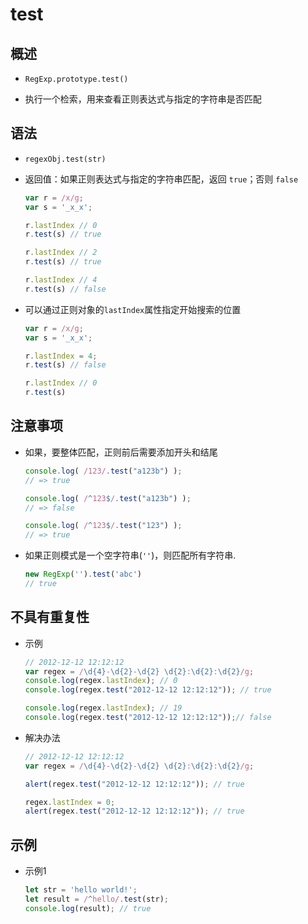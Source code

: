 # test

## 概述

+ `RegExp.prototype.test()`

+ 执行一个检索，用来查看正则表达式与指定的字符串是否匹配

## 语法

+ `regexObj.test(str)`

+ 返回值：如果正则表达式与指定的字符串匹配，返回 `true`；否则 `false`

    ```js
    var r = /x/g;
    var s = '_x_x';

    r.lastIndex // 0
    r.test(s) // true

    r.lastIndex // 2
    r.test(s) // true

    r.lastIndex // 4
    r.test(s) // false
    ```

+ 可以通过正则对象的`lastIndex`属性指定开始搜索的位置

    ```js
    var r = /x/g;
    var s = '_x_x';

    r.lastIndex = 4;
    r.test(s) // false

    r.lastIndex // 0
    r.test(s)
    ```

## 注意事项

+ 如果，要整体匹配，正则前后需要添加开头和结尾

    ```js
    console.log( /123/.test("a123b") );
    // => true

    console.log( /^123$/.test("a123b") );
    // => false

    console.log( /^123$/.test("123") );
    // => true
    ```

+ 如果正则模式是一个空字符串(`''`)，则匹配所有字符串.

    ```js
    new RegExp('').test('abc')
    // true
    ```

## 不具有重复性

+ 示例

    ```js
    // 2012-12-12 12:12:12
    var regex = /\d{4}-\d{2}-\d{2} \d{2}:\d{2}:\d{2}/g;
    console.log(regex.lastIndex); // 0
    console.log(regex.test("2012-12-12 12:12:12")); // true

    console.log(regex.lastIndex); // 19
    console.log(regex.test("2012-12-12 12:12:12"));// false
    ```

+ 解决办法

    ```js
    // 2012-12-12 12:12:12
    var regex = /\d{4}-\d{2}-\d{2} \d{2}:\d{2}:\d{2}/g;

    alert(regex.test("2012-12-12 12:12:12")); // true

    regex.lastIndex = 0;
    alert(regex.test("2012-12-12 12:12:12")); // true


    ```

## 示例

+ 示例1

    ```js
    let str = 'hello world!';
    let result = /^hello/.test(str);
    console.log(result); // true
    ```
